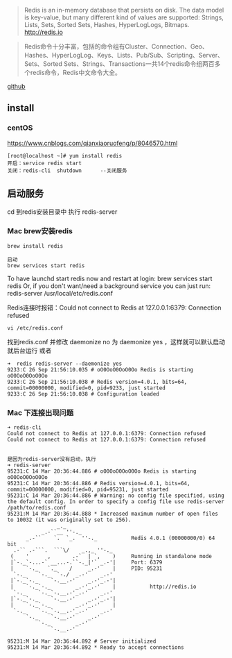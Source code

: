 > Redis is an in-memory database that persists on disk. The data model is key-value, but many different kind of values are supported: Strings, Lists, Sets, Sorted Sets, Hashes, HyperLogLogs, Bitmaps. http://redis.io

> Redis命令十分丰富，包括的命令组有Cluster、Connection、Geo、Hashes、HyperLogLog、Keys、Lists、Pub/Sub、Scripting、Server、Sets、Sorted Sets、Strings、Transactions一共14个redis命令组两百多个redis命令，Redis中文命令大全。

[github](https://github.com/NodeRedis/node_redis)

## install
### centOS
https://www.cnblogs.com/qianxiaoruofeng/p/8046570.html
```
[root@localhost ~]# yum install redis
开启：service redis start
关闭：redis-cli  shutdown      --关闭服务
```
## 启动服务
cd 到redis安装目录中 执行 redis-server

### Mac brew安装redis
```
brew install redis

启动
brew services start redis
```
To have launchd start redis now and restart at login:
  brew services start redis
Or, if you don't want/need a background service you can just run:
  redis-server /usr/local/etc/redis.conf

Redis连接时报错：Could not connect to Redis at 127.0.0.1:6379: Connection refused

```
vi /etc/redis.conf

```
找到redis.conf 并修改 daemonize no 为 daemonize yes ，这样就可以默认启动就后台运行
或者
```
➜  redis redis-server --daemonize yes
9233:C 26 Sep 21:56:10.035 # oO0OoO0OoO0Oo Redis is starting oO0OoO0OoO0Oo
9233:C 26 Sep 21:56:10.038 # Redis version=4.0.1, bits=64, commit=00000000, modified=0, pid=9233, just started
9233:C 26 Sep 21:56:10.038 # Configuration loaded
```

### Mac 下连接出现问题
```
➜ redis-cli
Could not connect to Redis at 127.0.0.1:6379: Connection refused
Could not connect to Redis at 127.0.0.1:6379: Connection refused


是因为redis-server没有启动，执行
➜ redis-server
95231:C 14 Mar 20:36:44.886 # oO0OoO0OoO0Oo Redis is starting oO0OoO0OoO0Oo
95231:C 14 Mar 20:36:44.886 # Redis version=4.0.1, bits=64, commit=00000000, modified=0, pid=95231, just started
95231:C 14 Mar 20:36:44.886 # Warning: no config file specified, using the default config. In order to specify a config file use redis-server /path/to/redis.conf
95231:M 14 Mar 20:36:44.888 * Increased maximum number of open files to 10032 (it was originally set to 256).
                _._
           _.-``__ ''-._
      _.-``    `.  `_.  ''-._           Redis 4.0.1 (00000000/0) 64 bit
  .-`` .-```.  ```\/    _.,_ ''-._
 (    '      ,       .-`  | `,    )     Running in standalone mode
 |`-._`-...-` __...-.``-._|'` _.-'|     Port: 6379
 |    `-._   `._    /     _.-'    |     PID: 95231
  `-._    `-._  `-./  _.-'    _.-'
 |`-._`-._    `-.__.-'    _.-'_.-'|
 |    `-._`-._        _.-'_.-'    |           http://redis.io
  `-._    `-._`-.__.-'_.-'    _.-'
 |`-._`-._    `-.__.-'    _.-'_.-'|
 |    `-._`-._        _.-'_.-'    |
  `-._    `-._`-.__.-'_.-'    _.-'
      `-._    `-.__.-'    _.-'
          `-._        _.-'
              `-.__.-'

95231:M 14 Mar 20:36:44.892 # Server initialized
95231:M 14 Mar 20:36:44.892 * Ready to accept connections
```